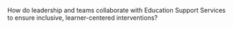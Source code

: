 How do leadership and teams collaborate with Education Support Services to ensure inclusive, learner-centered interventions?
